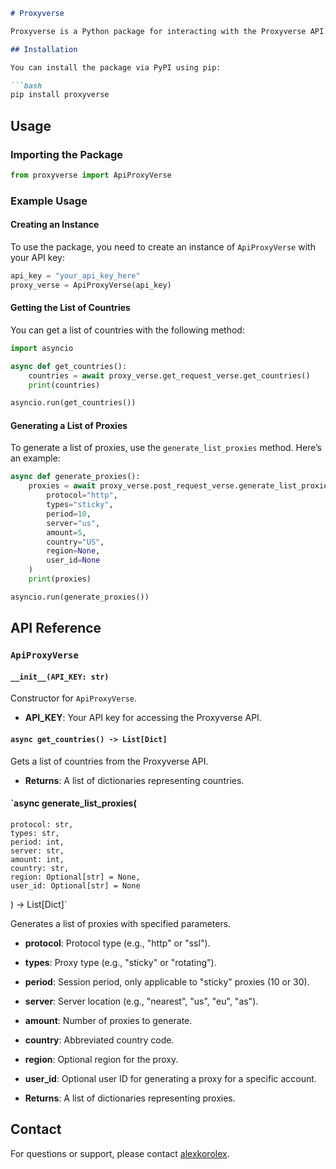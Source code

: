 
```markdown
# Proxyverse

Proxyverse is a Python package for interacting with the Proxyverse API. It provides methods for making GET and POST requests to retrieve information about countries and generate proxy lists.

## Installation

You can install the package via PyPI using pip:

```bash
pip install proxyverse
```

## Usage

### Importing the Package

```python
from proxyverse import ApiProxyVerse
```

### Example Usage

#### Creating an Instance

To use the package, you need to create an instance of `ApiProxyVerse` with your API key:

```python
api_key = "your_api_key_here"
proxy_verse = ApiProxyVerse(api_key)
```

#### Getting the List of Countries

You can get a list of countries with the following method:

```python
import asyncio

async def get_countries():
    countries = await proxy_verse.get_request_verse.get_countries()
    print(countries)

asyncio.run(get_countries())
```

#### Generating a List of Proxies

To generate a list of proxies, use the `generate_list_proxies` method. Here’s an example:

```python
async def generate_proxies():
    proxies = await proxy_verse.post_request_verse.generate_list_proxies(
        protocol="http",
        types="sticky",
        period=10,
        server="us",
        amount=5,
        country="US",
        region=None,
        user_id=None
    )
    print(proxies)

asyncio.run(generate_proxies())
```

## API Reference

### `ApiProxyVerse`

#### `__init__(API_KEY: str)`

Constructor for `ApiProxyVerse`.

- **API_KEY**: Your API key for accessing the Proxyverse API.

#### `async get_countries() -> List[Dict]`

Gets a list of countries from the Proxyverse API.

- **Returns**: A list of dictionaries representing countries.

#### `async generate_list_proxies(
    protocol: str,
    types: str,
    period: int,
    server: str,
    amount: int,
    country: str,
    region: Optional[str] = None,
    user_id: Optional[str] = None
) -> List[Dict]`

Generates a list of proxies with specified parameters.

- **protocol**: Protocol type (e.g., "http" or "ssl").
- **types**: Proxy type (e.g., "sticky" or "rotating").
- **period**: Session period, only applicable to "sticky" proxies (10 or 30).
- **server**: Server location (e.g., "nearest", "us", "eu", "as").
- **amount**: Number of proxies to generate.
- **country**: Abbreviated country code.
- **region**: Optional region for the proxy.
- **user_id**: Optional user ID for generating a proxy for a specific account.

- **Returns**: A list of dictionaries representing proxies.


## Contact

For questions or support, please contact [alexkorolex](https://github.com/alexkorolex).
